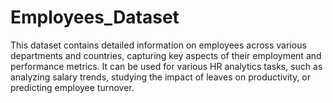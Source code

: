 # Employees_Dataset
This dataset contains detailed information on employees across various departments and countries, capturing key aspects of their employment and performance metrics. It can be used for various HR analytics tasks, such as analyzing salary trends, studying the impact of leaves on productivity, or predicting employee turnover.
